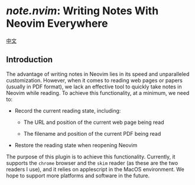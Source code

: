 # *note.nvim*: Writing Notes With Neovim Everywhere

[中文](./readme/zh_cn.md)

## Introduction

The advantage of writing notes in Neovim lies in its speed and unparalleled customization. However, when it comes to reading web pages or papers (usually in PDF format), we lack an effective tool to quickly take notes in Neovim while reading. To achieve this functionality, at a minimum, we need to:

* Record the current reading state, including:

  * The URL and position of the current web page being read
  
  * The filename and position of the current PDF being read
  
* Restore the reading state when reopening Neovim

The purpose of this plugin is to achieve this functionality. Currently, it supports the `chrome` browser and the `skim` reader (as these are the two readers I use), and it relies on applescript in the MacOS environment. We hope to support more platforms and software in the future.
